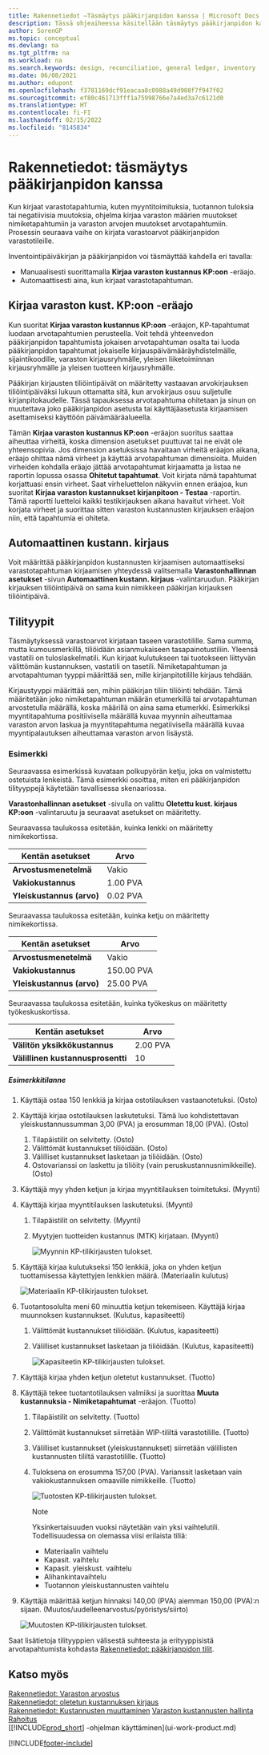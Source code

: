 ```yaml
---
title: Rakennetiedot –Täsmäytys pääkirjanpidon kanssa | Microsoft Docs
description: Tässä ohjeaiheessa käsitellään täsmäytys pääkirjanpidon kanssa varastotapahtumia kirjattaessa. Näitä tapahtumia ovat esimerkiksi tapahtumat, tuotannon tuotos ja negatiiviset muutokset.
author: SorenGP
ms.topic: conceptual
ms.devlang: na
ms.tgt_pltfrm: na
ms.workload: na
ms.search.keywords: design, reconciliation, general ledger, inventory
ms.date: 06/08/2021
ms.author: edupont
ms.openlocfilehash: f3781169dcf91eacaa8c0988a49d908f7f947f02
ms.sourcegitcommit: ef80c461713fff1a75998766e7a4ed3a7c6121d0
ms.translationtype: HT
ms.contentlocale: fi-FI
ms.lasthandoff: 02/15/2022
ms.locfileid: "8145834"
---
```

# <a name="design-details-reconciliation-with-the-general-ledger"></a>Rakennetiedot: täsmäytys pääkirjanpidon kanssa
Kun kirjaat varastotapahtumia, kuten myyntitoimituksia, tuotannon tuloksia tai negatiivisia muutoksia, ohjelma kirjaa varaston määrien muutokset nimiketapahtumiin ja varaston arvojen muutokset arvotapahtumiin. Prosessin seuraava vaihe on kirjata varastoarvot pääkirjanpidon varastotileille.  

Inventointipäiväkirjan ja pääkirjanpidon voi täsmäyttää kahdella eri tavalla:  

* Manuaalisesti suorittamalla **Kirjaa varaston kustannus KP:oon** -eräajo.  
* Automaattisesti aina, kun kirjaat varastotapahtuman.  

## <a name="post-inventory-cost-to-gl-batch-job"></a>Kirjaa varaston kust. KP:oon -eräajo  
Kun suoritat **Kirjaa varaston kustannus KP:oon** -eräajon, KP-tapahtumat luodaan arvotapahtumien perusteella. Voit tehdä yhteenvedon pääkirjanpidon tapahtumista jokaisen arvotapahtuman osalta tai luoda pääkirjanpidon tapahtumat jokaiselle kirjauspäivämääräyhdistelmälle, sijaintikoodille, varaston kirjausryhmälle, yleisen liiketoiminnan kirjausryhmälle ja yleisen tuotteen kirjausryhmälle.  

Pääkirjan kirjausten tiliöintipäivät on määritetty vastaavan arvokirjauksen tiliöintipäiväksi lukuun ottamatta sitä, kun arvokirjaus osuu suljetulle kirjanpitokaudelle. Tässä tapauksessa arvotapahtuma ohitetaan ja sinun on muutettava joko pääkirjanpidon asetusta tai käyttäjäasetusta kirjaamisen asettamiseksi käyttöön päivämääräalueella.  

Tämän **Kirjaa varaston kustannus KP:oon** -eräajon suoritus saattaa aiheuttaa virheitä, koska dimension asetukset puuttuvat tai ne eivät ole yhteensopivia. Jos dimension asetuksissa havaitaan virheitä eräajon aikana, eräajo ohittaa nämä virheet ja käyttää arvotapahtuman dimensioita. Muiden virheiden kohdalla eräajo jättää arvotapahtumat kirjaamatta ja listaa ne raportin lopussa osassa **Ohitetut tapahtumat**. Voit kirjata nämä tapahtumat korjattuasi ensin virheet. Saat virheluettelon näkyviin ennen eräajoa, kun suoritat **Kirjaa varaston kustannukset kirjanpitoon - Testaa** -raportin. Tämä raportti luetteloi kaikki testikirjauksen aikana havaitut virheet. Voit korjata virheet ja suorittaa sitten varaston kustannusten kirjauksen eräajon niin, että tapahtumia ei ohiteta.  

## <a name="automatic-cost-posting"></a>Automaattinen kustann. kirjaus  
Voit määrittää pääkirjanpidon kustannusten kirjaamisen automaattiseksi varastotapahtuman kirjaamisen yhteydessä valitsemalla **Varastonhallinnan asetukset** -sivun **Automaattinen kustann. kirjaus** -valintaruudun. Pääkirjan kirjauksen tiliöintipäivä on sama kuin nimikkeen pääkirjan kirjauksen tiliöintipäivä.  

## <a name="account-types"></a>Tilityypit  
Täsmäytyksessä varastoarvot kirjataan taseen varastotilille. Sama summa, mutta kumousmerkillä, tiliöidään asianmukaiseen tasapainotustiliin. Yleensä vastatili on tuloslaskelmatili. Kun kirjaat kulutukseen tai tuotokseen liittyvän välittömän kustannuksen, vastatili on tasetili. Nimiketapahtuman ja arvotapahtuman tyyppi määrittää sen, mille kirjanpitotilille kirjaus tehdään.  

Kirjaustyyppi määrittää sen, mihin pääkirjan tiliin tiliöinti tehdään. Tämä määritetään joko nimiketapahtuman määrän etumerkillä tai arvotapahtuman arvostetulla määrällä, koska määrillä on aina sama etumerkki. Esimerkiksi myyntitapahtuma positiivisella määrällä kuvaa myynnin aiheuttamaa varaston arvon laskua ja myyntitapahtuma negatiivisella määrällä kuvaa myyntipalautuksen aiheuttamaa varaston arvon lisäystä.  

### <a name="example"></a>Esimerkki  
Seuraavassa esimerkissä kuvataan polkupyörän ketju, joka on valmistettu ostetuista lenkeistä. Tämä esimerkki osoittaa, miten eri pääkirjanpidon tilityyppejä käytetään tavallisessa skenaariossa.  

**Varastonhallinnan asetukset** -sivulla on valittu **Oletettu kust. kirjaus KP:oon** -valintaruutu ja seuraavat asetukset on määritetty.  

Seuraavassa taulukossa esitetään, kuinka lenkki on määritetty nimikekortissa.  

|Kentän asetukset|Arvo|  
|-----------------|-----------|  
|**Arvostusmenetelmä**|Vakio|  
|**Vakiokustannus**|1.00 PVA|  
|**Yleiskustannus (arvo)**|0.02 PVA|  

Seuraavassa taulukossa esitetään, kuinka ketju on määritetty nimikekortissa.  

|Kentän asetukset|Arvo|  
|-----------------|-----------|  
|**Arvostusmenetelmä**|Vakio|  
|**Vakiokustannus**|150.00 PVA|  
|**Yleiskustannus (arvo)**|25.00 PVA|  

Seuraavassa taulukossa esitetään, kuinka työkeskus on määritetty työkeskuskortissa.  

|Kentän asetukset|Arvo|  
|-----------------|-----------|  
|**Välitön yksikkökustannus**|2.00 PVA|  
|**Välillinen kustannusprosentti**|10|  

##### <a name="scenario"></a>Esimerkkitilanne  
1. Käyttäjä ostaa 150 lenkkiä ja kirjaa ostotilauksen vastaanotetuksi. (Osto)  
2. Käyttäjä kirjaa ostotilauksen laskutetuksi. Tämä luo kohdistettavan yleiskustannussumman 3,00 (PVA) ja erosumman 18,00 (PVA). (Osto)  

    1. Tilapäistilit on selvitetty. (Osto)  
    2. Välittömät kustannukset tiliöidään. (Osto)  
    3. Välilliset kustannukset lasketaan ja tiliöidään. (Osto)  
    4. Ostovarianssi on laskettu ja tiliöity (vain peruskustannusnimikkeille). (Osto)  
3. Käyttäjä myy yhden ketjun ja kirjaa myyntitilauksen toimitetuksi. (Myynti)  
4. Käyttäjä kirjaa myyntitilauksen laskutetuksi. (Myynti)  

    1. Tilapäistilit on selvitetty. (Myynti)  
    2. Myytyjen tuotteiden kustannus (MTK) kirjataan. (Myynti)  

        ![Myynnin KP-tilikirjausten tulokset.](media/design_details_inventory_costing_3_gl_posting_sales.png "Myynnin KP-tilikirjausten tulokset")  
5. Käyttäjä kirjaa kulutukseksi 150 lenkkiä, joka on yhden ketjun tuottamisessa käytettyjen lenkkien määrä. (Materiaalin kulutus)  

    ![Materiaalin KP-tilikirjausten tulokset.](media/design_details_inventory_costing_3_gl_posting_material.png "Materiaalin KP-tilikirjausten tulokset")  
6. Tuotantosolulta meni 60 minuuttia ketjun tekemiseen. Käyttäjä kirjaa muunnoksen kustannukset. (Kulutus, kapasiteetti)  

    1. Välittömät kustannukset tiliöidään. (Kulutus, kapasiteetti)  
    2. Välilliset kustannukset lasketaan ja tiliöidään. (Kulutus, kapasiteetti)  

        ![Kapasiteetin KP-tilikirjausten tulokset.](media/design_details_inventory_costing_3_gl_posting_capacity.png "Kapasiteetin KP-tilikirjausten tulokset")  
7. Käyttäjä kirjaa yhden ketjun oletetut kustannukset. (Tuotto)  
8. Käyttäjä tekee tuotantotilauksen valmiiksi ja suorittaa **Muuta kustannuksia - Nimiketapahtumat** -eräajon. (Tuotto)  

    1. Tilapäistilit on selvitetty. (Tuotto)  
    2. Välittömät kustannukset siirretään WIP-tililtä varastotilille. (Tuotto)  
    3. Välilliset kustannukset (yleiskustannukset) siirretään välillisten kustannusten tililtä varastotilille. (Tuotto)  
    4. Tuloksena on erosumma 157,00 (PVA). Varianssit lasketaan vain vakiokustannuksen omaaville nimikkeille. (Tuotto)  

        ![Tuotosten KP-tilikirjausten tulokset.](media/design_details_inventory_costing_3_gl_posting_output.png "Tuotosten KP-tilikirjausten tulokset")  

        > [!NOTE]  
        >  Yksinkertaisuuden vuoksi näytetään vain yksi vaihtelutili. Todellisuudessa on olemassa viisi erilaista tiliä:  
        >   
        >  * Materiaalin vaihtelu  
        >  * Kapasit. vaihtelu  
        >  * Kapasit. yleiskust. vaihtelu  
        >  * Alihankintavaihtelu  
        >  * Tuotannon yleiskustannusten vaihtelu  

9. Käyttäjä määrittää ketjun hinnaksi 140,00 (PVA) aiemman 150,00 (PVA):n sijaan. (Muutos/uudelleenarvostus/pyöristys/siirto)  

    ![Muutosten KP-tilikirjausten tulokset.](media/design_details_inventory_costing_3_gl_posting_adjustment.png "Muutosten KP-tilikirjausten tulokset")  

Saat lisätietoja tilityyppien välisestä suhteesta ja erityyppisistä arvotapahtumista kohdasta [Rakennetiedot: pääkirjanpidon tilit](design-details-accounts-in-the-general-ledger.md).  

## <a name="see-also"></a>Katso myös  
[Rakennetiedot: Varaston arvostus](design-details-inventory-costing.md)   
[Rakennetiedot: oletetun kustannuksen kirjaus](design-details-expected-cost-posting.md)   
[Rakennetiedot: Kustannusten muuttaminen](design-details-cost-adjustment.md)
[Varaston kustannusten hallinta](finance-manage-inventory-costs.md)  
[Rahoitus](finance.md)  
[[!INCLUDE[prod_short](includes/prod_short.md)] -ohjelman käyttäminen](ui-work-product.md)


[!INCLUDE[footer-include](includes/footer-banner.md)]